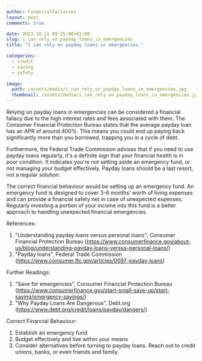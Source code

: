 ```yaml
---
author: FinancialFallacies
layout: post
comments: true

date: 2023-10-11 09:25:00+02:00  
slug: i_can_rely_on_payday_loans_in_emergencies
title: "I can rely on payday loans in emergencies."

categories:
  - credit
  - saving
  - safety
  
image:
  path: /assets/media/i_can_rely_on_payday_loans_in_emergencies.jpg
  thumbnail: /assets/media/i_can_rely_on_payday_loans_in_emergencies.jpg
---
```


Relying on payday loans in emergencies can be considered a financial fallacy due to the high interest rates and fees associated with them. The Consumer Financial Protection Bureau states that the average payday loan has an APR of around 400%. This means you could end up paying back significantly more than you borrowed, trapping you in a cycle of debt.

Furthermore, the Federal Trade Commission advises that if you need to use payday loans regularly, it's a definite sign that your financial health is in poor condition. It indicates you're not setting aside an emergency fund, or not managing your budget effectively. Payday loans should be a last resort, not a regular solution.

The correct financial behaviour would be setting up an emergency fund. An emergency fund is designed to cover 3-6 months’ worth of living expenses and can provide a financial safety net in case of unexpected expenses. Regularly investing a portion of your income into this fund is a better approach to handling unexpected financial emergencies.

References:
1. "Understanding payday loans versus personal loans", Consumer Financial Protection Bureau (https://www.consumerfinance.gov/about-us/blog/understanding-payday-loans-versus-personal-loans/)
2. "Payday loans", Federal Trade Commission (https://www.consumer.ftc.gov/articles/0097-payday-loans)

Further Readings:
1. "Save for emergencies", Consumer Financial Protection Bureau (https://www.consumerfinance.gov/start-small-save-up/start-saving/emergency-savings/)
2. "Why Payday Loans Are Dangerous", Debt.org (https://www.debt.org/credit/loans/payday/dangers/) 

Correct Financial Behaviour:
1. Establish an emergency fund 
2. Budget effectively and live within your means
3. Consider alternatives before turning to payday loans. Reach out to credit unions, banks, or even friends and family.
